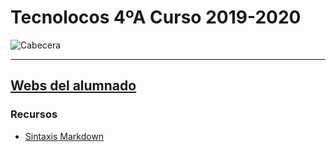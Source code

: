 # Tecnolocos 4ºA Curso 2019-2020

![Cabecera](https://github.com/angelmicelti/Tecnolocos4A1920/blob/master/wiki/IMG/logo_tecnolocos4a.png)

---

## [Webs del alumnado](https://github.com/angelmicelti/Tecnolocos4A1920/wiki)

### Recursos
* [Sintaxis Markdown](https://markdown.es/sintaxis-markdown/)
